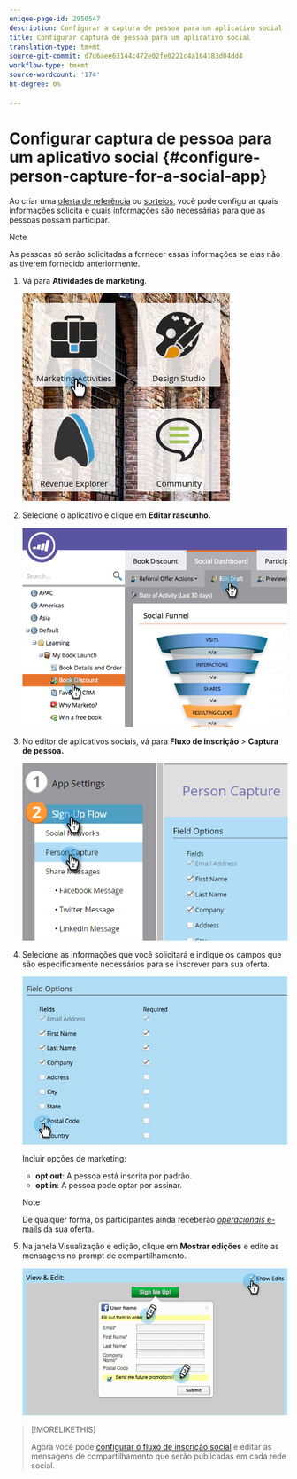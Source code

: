 ```yaml
---
unique-page-id: 2950547
description: Configurar a captura de pessoa para um aplicativo social - Documentos do Marketing - Documentação do produto
title: Configurar captura de pessoa para um aplicativo social
translation-type: tm+mt
source-git-commit: d7d6aee63144c472e02fe0221c4a164183d04dd4
workflow-type: tm+mt
source-wordcount: '174'
ht-degree: 0%

---
```



# Configurar captura de pessoa para um aplicativo social {#configure-person-capture-for-a-social-app}

Ao criar uma [oferta de referência](../../../../product-docs/demand-generation/social/referral-offers/create-a-referral-offer.md) ou [sorteios](../../../../product-docs/demand-generation/social/sweepstakes/create-sweepstakes.md), você pode configurar quais informações solicita e quais informações são necessárias para que as pessoas possam participar.

>[!NOTE]
>
>As pessoas só serão solicitadas a fornecer essas informações se elas não as tiverem fornecido anteriormente.

1. Vá para **Atividades de marketing**.

   ![](assets/ma-2.png)

1. Selecione o aplicativo e clique em **Editar rascunho.**

   ![](assets/image2014-9-22-10-3a57-3a57.png)

1. No editor de aplicativos sociais, vá para **Fluxo de inscrição** > **Captura de pessoa.**

   ![](assets/three-1.png)

1. Selecione as informações que você solicitará e indique os campos que são especificamente necessários para se inscrever para sua oferta.

   ![](assets/image2014-9-22-10-58-24.png)

   Incluir opções de marketing:

   * **opt out**: A pessoa está inscrita por padrão.
   * **opt in**: A pessoa pode optar por assinar.

   >[!NOTE]
   >
   >De qualquer forma, os participantes ainda receberão [*operacionais* e-mails](../../../../product-docs/email-marketing/general/functions-in-the-editor/make-an-email-operational.md) da sua oferta.

1. Na janela Visualização e edição, clique em **Mostrar edições** e edite as mensagens no prompt de compartilhamento.

   ![](assets/image2014-9-22-11-3a2-3a56.png)

>[!MORELIKETHIS]
>
>Agora você pode [configurar o fluxo de inscrição social](configure-social-sign-up-share-flow.md) e editar as mensagens de compartilhamento que serão publicadas em cada rede social.

